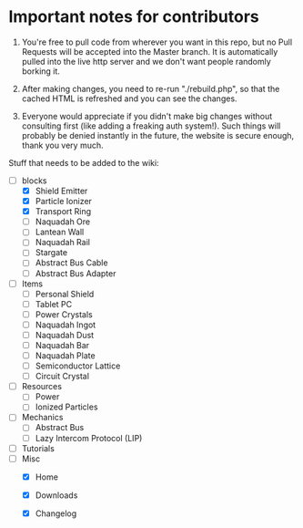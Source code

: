 Important notes for contributors
================================

1) You're free to pull code from wherever you want in this repo,
but no Pull Requests will be accepted into the Master branch.
It is automatically pulled into the live http server and we
don't want people randomly borking it.


2) After making changes, you need to re-run "./rebuild.php",
so that the cached HTML is refreshed and you can see the changes.


3) Everyone would appreciate if you didn't make big changes
without consulting first (like adding a freaking auth system!).
Such things will probably be denied instantly in the future,
the website is secure enough, thank you very much.

Stuff that needs to be added to the wiki:
- [ ] blocks
  - [x] Shield Emitter
  - [x] Particle Ionizer
  - [x] Transport Ring
  - [ ] Naquadah Ore
  - [ ] Lantean Wall
  - [ ] Naquadah Rail
  - [ ] Stargate
  - [ ] Abstract Bus Cable
  - [ ] Abstract Bus Adapter
- [ ] Items
  - [ ] Personal Shield
  - [ ] Tablet PC
  - [ ] Power Crystals
  - [ ] Naquadah Ingot
  - [ ] Naquadah Dust
  - [ ] Naquadah Bar
  - [ ] Naquadah Plate
  - [ ] Semiconductor Lattice
  - [ ] Circuit Crystal
- [ ] Resources
  - [ ] Power
  - [ ] Ionized Particles
- [ ] Mechanics
  - [ ] Abstract Bus
  - [ ] Lazy Intercom Protocol (LIP)
- [ ] Tutorials
- [ ] Misc
  - [x] Home
  - [x] Downloads
  - [x] Changelog




